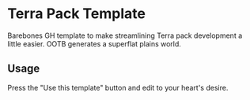 # Terra Pack Template
Barebones GH template to make streamlining Terra pack development a little easier. OOTB generates a superflat plains world.

## Usage

Press the "Use this template" button and edit to your heart's desire.
